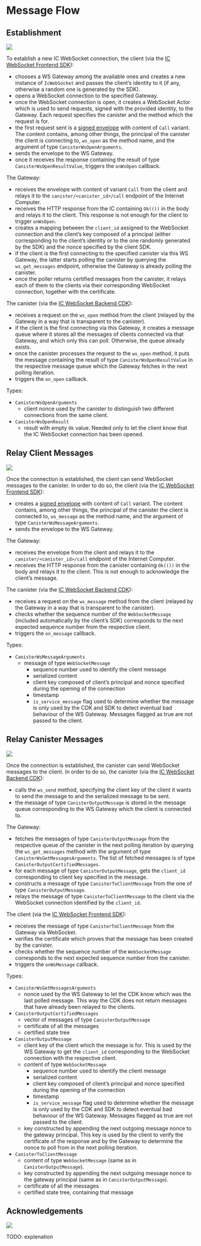 # Message Flow

## Establishment

![](./images/establishment.png)

To establish a new IC WebSocket connection, the client (via the [IC WebSocket Frontend SDK](https://github.com/omnia-network/ic-websocket-sdk-js)):

-   chooses a WS Gateway among the available ones and creates a new instance of `IcWebSocket` and passes the client’s identity to it (if any, otherwise a random one is generated by the SDK).
-   opens a WebSocket connection to the specified Gateway.
-   once the WebSocket connection is open, it creates a WebSocket Actor which is used to send requests, signed with the provided identity, to the Gateway. Each request specifies the canister and the method which the request is for.
-   the first request sent is a [signed envelope](https://internetcomputer.org/docs/current/references/ic-interface-spec#http-call) with content of `Call` variant. The content contains, among other things, the principal of the canister the client is connecting to, `ws_open` as the method name, and the argument of type `CanisterWsOpenArguments`.
-   sends the envelope to the WS Gateway.
-   once it receives the response containing the result of type `CanisterWsOpenResultValue`, triggers the `onWsOpen` callback.

The Gateway:

-   receives the envelope with content of variant `Call` from the client and relays it to the `canister/<canister_id>/call` endpoint of the Internet Computer.
-   receives the HTTP response from the IC containing `Ok(())` in the body and relays it to the client. This response is not enough for the client to trigger `onWsOpen`.
-   creates a mapping between the `client_id` assigned to the WebSocket connection and the client’s key composed of a principal (either corresponding to the client’s identity or to the one randomly generated by the SDK) and the nonce specified by the client SDK.
-   if the client is the first connecting to the specified canister via this WS Gateway, the latter starts polling the canister by querying the `ws_get_messages` endpoint, otherwise the Gateway is already polling the canister.
-   once the poller returns certified messages from the canister, it relays each of them to the clients via their corresponding WebSocket connection, together with the certificate.

The canister (via the [IC WebSocket Backend CDK](https://github.com/omnia-network/ic-websocket-cdk-rs)):

-   receives a request on the `ws_open` method from the client (relayed by the Gateway in a way that is transparent to the canister).
-   if the client is the first connecting via this Gateway, it creates a message queue where it stores all the messages of clients connected via that Gateway, and which only this can poll. Otherwise, the queue already exists.
-   once the canister processes the request to the `ws_open` method, it puts the message containing the result of type `CanisterWsOpenResultValue` in the respective message queue which the Gateway fetches in the next polling iteration.
-   triggers the `on_open` callback.

Types:

-   `CanisterWsOpenArguments`
    -   client nonce used by the canister to distinguish two different connections from the same client.
-   `CanisterWsOpenResult`
    -   result with empty `Ok` value. Needed only to let the client know that the IC WebSocket connection has been opened.

## Relay Client Messages

![](./images/client_message.png)

Once the connection is established, the client can send WebSocket messages to the canister. In order to do so, the client (via the [IC WebSocket Frontend SDK](https://github.com/omnia-network/ic-websocket-sdk-js)):

-   creates a [signed envelope](https://internetcomputer.org/docs/current/references/ic-interface-spec#http-call) with content of `Call` variant. The content contains, among other things, the principal of the canister the client is connected to, `ws_message` as the method name, and the argument of type `CanisterWsMessageArguments`.
-   sends the envelope to the WS Gateway.

The Gateway:

-   receives the envelope from the client and relays it to the `canister/<canister_id>/call` endpoint of the Internet Computer.
-   receives the HTTP response from the canister containing `Ok(())` in the body and relays it to the client. This is not enough to acknowledge the client’s message.

The canister (via the [IC WebSocket Backend CDK](https://github.com/omnia-network/ic-websocket-cdk-rs)):

-   receives a request on the `ws_message` method from the client (relayed by the Gateway in a way that is transparent to the canister).
-   checks whether the sequence number of the `WebSocketMessage` (included automatically by the client’s SDK) corresponds to the next expected sequence number from the respective client.
-   triggers the `on_message` callback.

Types:

-   `CanisterWsMessageArguments`
    -   message of type `WebSocketMessage`
        -   sequence number used to identify the client message
        -   serialized content
        -   client key composed of client’s principal and nonce specified during the opening of the connection
        -   timestamp
        -   `is_service_message` flag used to determine whether the message is only used by the CDK and SDK to detect eventual bad behaviour of the WS Gateway. Messages flagged as true are not passed to the client.

## Relay Canister Messages

![](./images/canister_message.png)

Once the connection is established, the canister can send WebSocket messages to the client. In order to do so, the canister (via the [IC WebSocket Backend CDK](https://github.com/omnia-network/ic-websocket-cdk-rs)):

-   calls the `ws_send` method, specifying the client key of the client it wants to send the message to and the serialized message to be sent.
-   the message of type `CanisterOutputMessage` is stored in the message queue corresponding to the WS Gateway which the client is connected to.

The Gateway:

-   fetches the messages of type `CanisterOutputMessage` from the respective queue of the canister in the next polling iteration by querying the `ws_get_messages` method with the argument of type `CanisterWsGetMessagesArguments`. The list of fetched messages is of type `CanisterOutputCertifiedMessages`.
-   for each message of type `CanisterOutputMessage`, gets the `client_id` corresponding to client key specified in the message.
-   constructs a message of type `CanisterToClientMessage` from the one of type `CanisterOutputMessage`.
-   relays the message of type `CanisterToClientMessage` to the client via the WebSocket connection identified by the `client_id`.

The client (via the [IC WebSocket Frontend SDK](https://github.com/omnia-network/ic-websocket-sdk-js)):

-   receives the message of type `CanisterToClientMessage` from the Gateway via WebSocket.
-   verifies the certificate which proves that the message has been created by the canister.
-   checks whether the sequence number of the `WebSocketMessage` corresponds to the next expected sequence number from the canister.
-   triggers the `onWsMessage` callback.

Types:

-   `CanisterWsGetMessagesArguments`
    -   nonce used by the WS Gateway to let the CDK know which was the last polled message. This way the CDK does not return messages that have already been relayed to the clients.
-   `CanisterOutputCertifiedMessages`
    -   vector of messages of type `CanisterOutputMessage`
    -   certificate of all the messages
    -   certified state tree
-   `CanisterOutputMessage`
    -   client key of the client which the message is for. This is used by the WS Gateway to get the `client_id` corresponding to the WebSocket connection with the respective client.
    -   content of type `WebSocketMessage`
        -   sequence number used to identify the client message
        -   serialized content
        -   client key composed of client’s principal and nonce specified during the opening of the connection
        -   timestamp
        -   `is_service_message` flag used to determine whether the message is only used by the CDK and SDK to detect eventual bad behaviour of the WS Gateway. Messages flagged as true are not passed to the client.
    -   key constructed by appending the next outgoing message nonce to the gateway principal. This key is used by the client to verify the certificate of the response and by the Gateway to determine the nonce to poll from in the next polling iteration.
-   `CanisterToClientMessage`
    -   content of type `WebSocketMessage` (same as in `CanisterOutputMessage`).
    -   key constructed by appending the next outgoing message nonce to the gateway principal (same as in `CanisterOutputMessage`).
    -   certificate of all the messages
    -   certified state tree, containing that message

## Acknowledgements

![](./images/acknowledgement.png)

TODO: explenation
